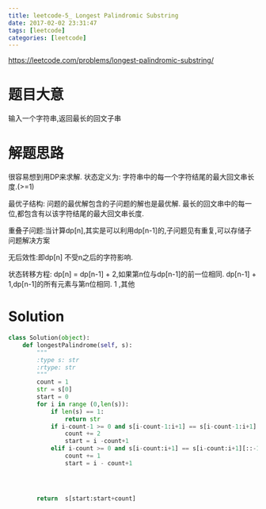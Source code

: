 ```yaml
---
title: leetcode-5_ Longest Palindromic Substring
date: 2017-02-02 23:31:47
tags: [leetcode]
categories: [leetcode]
---
```


https://leetcode.com/problems/longest-palindromic-substring/
# 题目大意
输入一个字符串,返回最长的回文子串

# 解题思路
很容易想到用DP来求解.
状态定义为:  字符串中的每一个字符结尾的最大回文串长度.(>=1)

最优子结构: 问题的最优解包含的子问题的解也是最优解.
最长的回文串中的每一位,都包含有以该字符结尾的最大回文串长度.

重叠子问题:当计算dp[n],其实是可以利用dp[n-1]的,子问题见有重复,可以存储子问题解决方案

无后效性:即dp[n] 不受n之后的字符影响.

状态转移方程:
dp[n] = dp[n-1] + 2,如果第n位与dp[n-1]的前一位相同.
        dp[n-1] + 1,dp[n-1]的所有元素与第n位相同.
        1          ,其他

# Solution
``` python
class Solution(object):
    def longestPalindrome(self, s):
        """
        :type s: str
        :rtype: str
        """
        count = 1
        str = s[0]
        start = 0
        for i in range (0,len(s)):
            if len(s) == 1:
                return str
            if i-count-1 >= 0 and s[i-count-1:i+1] == s[i-count-1:i+1][::-1]:
                count += 2
                start = i -count+1
            elif i-count >= 0 and s[i-count:i+1] == s[i-count:i+1][::-1]:
                count += 1
                start = i - count+1




        return  s[start:start+count]


```
